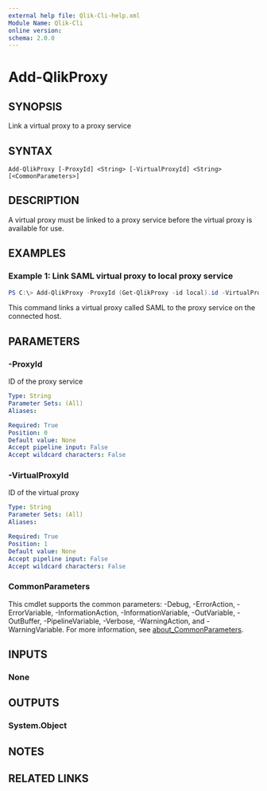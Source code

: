 ```yaml
---
external help file: Qlik-Cli-help.xml
Module Name: Qlik-Cli
online version:
schema: 2.0.0
---
```


# Add-QlikProxy

## SYNOPSIS
Link a virtual proxy to a proxy service

## SYNTAX

```
Add-QlikProxy [-ProxyId] <String> [-VirtualProxyId] <String> [<CommonParameters>]
```

## DESCRIPTION
A virtual proxy must be linked to a proxy service before the virtual proxy is available for use.

## EXAMPLES

### Example 1: Link SAML virtual proxy to local proxy service
```powershell
PS C:\> Add-QlikProxy -ProxyId (Get-QlikProxy -id local).id -VirtualProxyId (Get-QlikVirtualProxy -filter "name eq 'SAML'").id
```

This command links a virtual proxy called SAML to the proxy service on the connected host.

## PARAMETERS

### -ProxyId
ID of the proxy service

```yaml
Type: String
Parameter Sets: (All)
Aliases:

Required: True
Position: 0
Default value: None
Accept pipeline input: False
Accept wildcard characters: False
```

### -VirtualProxyId
ID of the virtual proxy

```yaml
Type: String
Parameter Sets: (All)
Aliases:

Required: True
Position: 1
Default value: None
Accept pipeline input: False
Accept wildcard characters: False
```

### CommonParameters
This cmdlet supports the common parameters: -Debug, -ErrorAction, -ErrorVariable, -InformationAction, -InformationVariable, -OutVariable, -OutBuffer, -PipelineVariable, -Verbose, -WarningAction, and -WarningVariable. For more information, see [about_CommonParameters](http://go.microsoft.com/fwlink/?LinkID=113216).

## INPUTS

### None

## OUTPUTS

### System.Object
## NOTES

## RELATED LINKS
